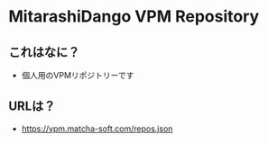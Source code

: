 # MitarashiDango VPM Repository

## これはなに？
- 個人用のVPMリポジトリーです

## URLは？
- https://vpm.matcha-soft.com/repos.json
